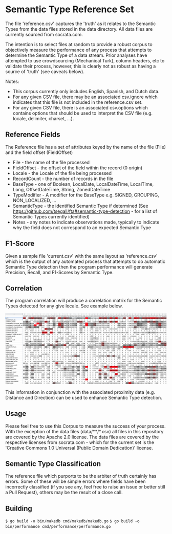 # Semantic Type Reference Set #

The file 'reference.csv' captures the 'truth' as it relates to the Semantic Types from the data files stored in the data directory.
All data files are currently sourced from socrata.com.

The intention is to select files at random to provide a robust corpus to objectively measure the performance of any process that attempts to determine
the Semantic Type of a data stream.  Prior analyses have attempted to use crowdsourcing (Mechanical Turk), column headers, etc to validate their process, however, this is clearly not as robust as having a source of 'truth' (see caveats below).

Notes:
 * This corpus currently only includes English, Spanish, and Dutch data.
 * For any given CSV file, there may be an associated csv.ignore which indicates that this file is not included in the reference.csv set.
 * For any given CSV file, there is an associated csv.options which contains options that should be used to interpret the CSV file (e.g. locale, delimiter, charset, ...).

## Reference Fields  ##

The Reference file has a set of attributes keyed by the name of the file (File) and the field offset (FieldOffset)
 * File - the name of the file processed
 * FieldOffset - the offset of the field within the record (0 origin)
 * Locale - the Locale of the file being processed
 * RecordCount - the number of records in the file
 * BaseType - one of Boolean, LocalDate, LocalDateTime, LocalTime, Long, OffsetDateTime, String, ZonedDateTime
 * TypeModifier - A modifier for the BaseType e.g. SIGNED, GROUPING, NON_LOCALIZED, ...
 * SemanticType - the identified Semantic Type if determined (See https://github.com/tsegall/fta#semantic-type-detection - for a list of Semantic Types currently identified)
 * Notes - any notes to indicate observations made, typically to indicate why the field does not correspond to an expected Semantic Type

## F1-Score ##

Given a sample file 'current.csv' with the same layout as 'reference.csv' which is the output of any automated process that attempts to do automatic Semantic Type detection then the program performance will generate Precision, Recall, and F1-Scores by Semantic Type.

## Correlation ##

The program correlation will produce a correlation matrix for the Semantic Types detected for any give locale.  See example below. 

![Correlation](Images/Correlation.png)

This information in conjunction with the associated proximity data (e.g. Distance and Direction) can be used to enhance Semantic Type detection.

## Usage ##

Please feel free to use this Corpus to measure the success of your process.  With the exception of the data files (data/**/*.csv) all files in this repository are covered by the Apache 2.0 license.  The data files are covered by the respective licenses from socrata.com - which for the current set is the 'Creative Commons 1.0 Universal (Public Domain Dedication)' license.

## Semantic Type Classification ##

The reference file which purports to be the arbiter of truth certainly has errors.  Some of these will be simple errors where fields have been incorrectly classified (if you see any,
feel free to raise an issue or better still a Pull Request), others may be the result of a close call.

## Building ##
```$ go build -o bin/makedb cmd/makedb/makedb.go```
```$ go build -o bin/performance cmd/performance/performance.go```
